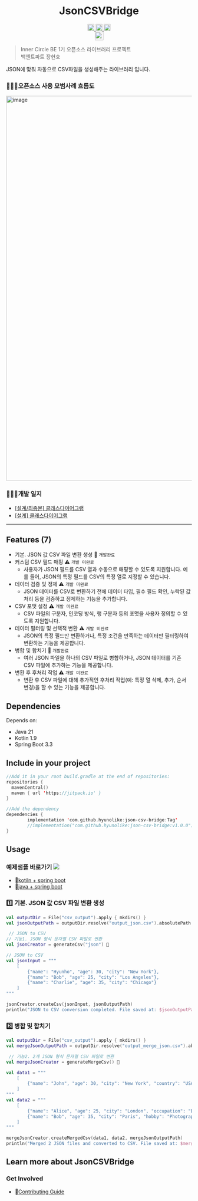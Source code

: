<h1 align="center">JsonCSVBridge</h1>
<p align="center">
  <a href="https://github.com/hyunolike/json-csv-bridge">
    <img src="https://hits.seeyoufarm.com/api/count/incr/badge.svg?url=https%3A%2F%2Fgithub.com%2Fhyunolike%2Fjson-csv-bridge&count_bg=%23C83D3D&title_bg=%23555555&icon=github.svg&icon_color=%23E7E7E7&title=hits&edge_flat=false" height="18"/>
  </a>
  <a href="https://github.com/hyunolike/json-csv-bridge">
    <img src="https://jitpack.io/v/hyunolike/json-csv-bridge.svg" alt="jitpack" height="18">      
  </a>
  <a href="https://github.com/hyunolike/json-csv-bridge">
    <img src="https://img.shields.io/badge/license-MIT-blue" alt="MIT json-csv-bridge" height="18">
  </a>
  <br />
  <a href="https://github.com/hyunolike/json-csv-bridge">
    <img src="https://img.shields.io/badge/%EC%9D%B4%EB%84%88%EC%84%9C%ED%81%B4_1%EA%B8%B0-%EB%B0%B1%EC%97%94%ED%8A%B8%ED%8C%8C%ED%8A%B8_%EC%9E%A5%ED%98%84%ED%98%B8-ffcc8b" alt="이너서클 1기 백엔트파트 장현호" height="23">
  </a>
</p>

> Inner Circle BE 1기 오픈소스 라이브러리 프로젝트 <br />
> 백엔트파트 장현호

JSON에 맞춰 자동으로 CSV파일을 생성해주는 라이브러리 입니다.

### 🧑🏼‍🎨오픈소스 사용 모범사례 흐름도
<img width="1044" alt="image" src="https://github.com/user-attachments/assets/f49bbe60-8b2d-4a31-bacb-5b48bb87ec99">

### 🧑🏼‍🌾개발 일지
- [[설계/최종본] 클래스다이어그램](https://github.com/hyunolike/json-csv-bridge/wiki/%EA%B0%9C%EB%B0%9C%EA%B8%B0%EB%A1%9D-05.-%ED%81%B4%EB%9E%98%EC%8A%A4-%EB%8B%A4%EC%9D%B4%EC%96%B4%EA%B7%B8%EB%9E%A8-%EC%B5%9C%EC%A2%85%EB%B3%B8)
- [[설계] 클래스다이어그램](https://github.com/hyunolike/json-csv-bridge/wiki/%EA%B0%9C%EB%B0%9C%EA%B8%B0%EB%A1%9D-03.-%08%ED%81%B4%EB%9E%98%EC%8A%A4-%EB%8B%A4%EC%9D%B4%EC%96%B4%EA%B7%B8%EB%9E%A8-%EC%84%A4%EA%B3%84)

---
## Features (7)
- 기본. JSON 값 CSV 파일 변환 생성 🚀 `개발완료`
- 커스텀 CSV 필드 매핑 ⚠️ `개발 미완료`
  - 사용자가 JSON 필드를 CSV 열과 수동으로 매핑할 수 있도록 지원합니다. 예를 들어, JSON의 특정 필드를 CSV의 특정 열로 지정할 수 있습니다.
- 데이터 검증 및 정제 ⚠️ `개발 미완료`
  -  JSON 데이터를 CSV로 변환하기 전에 데이터 타입, 필수 필드 확인, 누락된 값 처리 등을 검증하고 정제하는 기능을 추가합니다.
- CSV 포맷 설정 ⚠️ `개발 미완료`
  - CSV 파일의 구분자, 인코딩 방식, 행 구분자 등의 포맷을 사용자 정의할 수 있도록 지원합니다.
- 데이터 필터링 및 선택적 변환 ⚠️ `개발 미완료`
  - JSON의 특정 필드만 변환하거나, 특정 조건을 만족하는 데이터만 필터링하여 변환하는 기능을 제공합니다.
- 병합 및 합치기 🚀 `개발완료`
  - 여러 JSON 파일을 하나의 CSV 파일로 병합하거나, JSON 데이터를 기존 CSV 파일에 추가하는 기능을 제공합니다.
- 변환 후 후처리 작업 ⚠️ `개발 미완료`
  - 변환 후 CSV 파일에 대해 추가적인 후처리 작업(예: 특정 열 삭제, 추가, 순서 변경)을 할 수 있는 기능을 제공합니다.

## Dependencies
Depends on:
- Java 21
- Kotlin 1.9
- Spring Boot 3.3

## Include in your project 
```kotlin
//Add it in your root build.gradle at the end of repositories:
repositories {
  mavenCentral()
  maven { url 'https://jitpack.io' }
}

//Add the dependency
dependencies {
        implementation 'com.github.hyunolike:json-csv-bridge:Tag'
        //implementation("com.github.hyunolike:json-csv-bridge:v1.0.0")
}
```

## Usage
### 예제샘플 바로가기 ![](https://img.shields.io/badge/spring_boot-6DB33F?style=flat&logo=springboot&logoColor=white)
- 🚀[kotiln + spring boot](https://github.com/hyunolike/json-csv-bridge/blob/develop/examples/spring-boot-kotlin/src/main/kotlin/com/example/SpringBootKotlinApplication.kt)
- 🚀[java + spring boot](https://github.com/hyunolike/json-csv-bridge/blob/develop/examples/spring-boot-java/src/main/java/com/example/springbootjava/SpringBootJavaApplication.java)

### 1️⃣ 기본. JSON 값 CSV 파일 변환 생성
```kotlin
val outputDir = File("csv_output").apply { mkdirs() }
val jsonOutputPath = outputDir.resolve("output_json.csv").absolutePath

 // JSON to CSV
// 기능1. JSON 형식 문자열 CSV 파일로 변환
val jsonCreator = generateCsv("json") 🚀

// JSON to CSV
val jsonInput = """
    [
        {"name": "Hyunho", "age": 30, "city": "New York"},
        {"name": "Bob", "age": 25, "city": "Los Angeles"},
        {"name": "Charlie", "age": 35, "city": "Chicago"}
    ]
"""

jsonCreator.createCsv(jsonInput, jsonOutputPath)
println("JSON to CSV conversion completed. File saved at: $jsonOutputPath")
```
### 2️⃣ 병합 및 합치기
```kotlin
val outputDir = File("csv_output").apply { mkdirs() }
val mergeJsonOutputPath = outputDir.resolve("output_merge_json.csv").absolutePath

 // 기능2. 2개 JSON 형식 문자열 CSV 파일로 변환
val mergeJsonCreator = generateMergeCsv() 🚀

val data1 = """
    [
        {"name": "John", "age": 30, "city": "New York", "country": "USA"}
    ]
"""
val data2 = """
    [
        {"name": "Alice", "age": 25, "city": "London", "occupation": "Engineer"},
        {"name": "Bob", "age": 35, "city": "Paris", "hobby": "Photography"}
    ]
"""

mergeJsonCreator.createMergedCsv(data1, data2, mergeJsonOutputPath)
println("Merged 2 JSON files and converted to CSV. File saved at: $mergeJsonOutputPath")
```

## Learn more about JsonCSVBridge
### Get Involved
- 🚀[Contributing Guide](https://github.com/hyunolike/json-csv-bridge/discussions/33)
